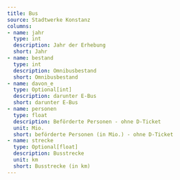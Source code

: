 ```yaml
---
title: Bus
source: Stadtwerke Konstanz
columns:
- name: jahr
  type: int
  description: Jahr der Erhebung
  short: Jahr
- name: bestand
  type: int
  description: Omnibusbestand
  short: Omnibusbestand
- name: davon_e
  type: Optional[int]
  description: darunter E-Bus
  short: darunter E-Bus
- name: personen
  type: float
  description: Beförderte Personen - ohne D-Ticket
  unit: Mio.
  short: beförderte Personen (in Mio.) - ohne D-Ticket
- name: strecke
  type: Optional[float]
  description: Busstrecke
  unit: km
  short: Busstrecke (in km)
---
```

